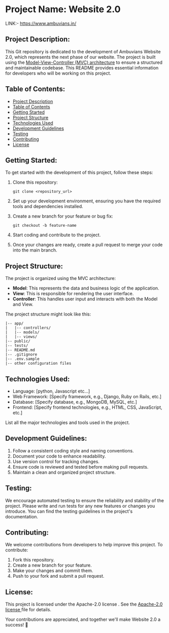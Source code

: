 # Project Name: Website 2.0
LINK:- https://www.ambuvians.in/
## Project Description:
This Git repository is dedicated to the development of Ambuvians Website 2.0, which represents the next phase of our website. The project is built using the [Model-View-Controller (MVC) architecture](https://developer.mozilla.org/en-US/docs/Glossary/MVC) to ensure a structured and maintainable codebase. This README provides essential information for developers who will be working on this project.

## Table of Contents:
- [Project Description](#project-description)
- [Table of Contents](#table-of-contents)
- [Getting Started](#getting-started)
- [Project Structure](#project-structure)
- [Technologies Used](#technologies-used)
- [Development Guidelines](#development-guidelines)
- [Testing](#testing)
- [Contributing](#contributing)
- [License](#license)

## Getting Started:

To get started with the development of this project, follow these steps:

1. Clone this repository:
   ```shell
   git clone <repository_url>
   ```

2. Set up your development environment, ensuring you have the required tools and dependencies installed.

3. Create a new branch for your feature or bug fix:
   ```shell
   git checkout -b feature-name
   ```

4. Start coding and contribute to the project.

5. Once your changes are ready, create a pull request to merge your code into the main branch.

## Project Structure:

The project is organized using the MVC architecture:

- **Model**: This represents the data and business logic of the application.
- **View**: This is responsible for rendering the user interface.
- **Controller**: This handles user input and interacts with both the Model and View.

The project structure might look like this:

```shell
|-- app/
|   |-- controllers/
|   |-- models/
|   |-- views/
|-- public/
|-- tests/
|-- README.md
|-- .gitignore
|-- .env.sample
|-- other configuration files
```

## Technologies Used:

- Language: [python, Javascript etc...]
- Web Framework: [Specify framework, e.g., Django, Ruby on Rails, etc.]
- Database: [Specify database, e.g., MongoDB, MySQL, etc.]
- Frontend: [Specify frontend technologies, e.g., HTML, CSS, JavaScript, etc.]

List all the major technologies and tools used in the project.

## Development Guidelines:

1. Follow a consistent coding style and naming conventions.
2. Document your code to enhance readability.
3. Use version control for tracking changes.
4. Ensure code is reviewed and tested before making pull requests.
5. Maintain a clean and organized project structure.

## Testing:

We encourage automated testing to ensure the reliability and stability of the project. Please write and run tests for any new features or changes you introduce. You can find the testing guidelines in the project's documentation.

## Contributing:

We welcome contributions from developers to help improve this project. To contribute:

1. Fork this repository.
2. Create a new branch for your feature.
3. Make your changes and commit them.
4. Push to your fork and submit a pull request.

## License:

This project is licensed under the Apache-2.0 license . See the [Apache-2.0 license ](LICENSE) file for details.

Your contributions are appreciated, and together we'll make Website 2.0 a success! 🚀
